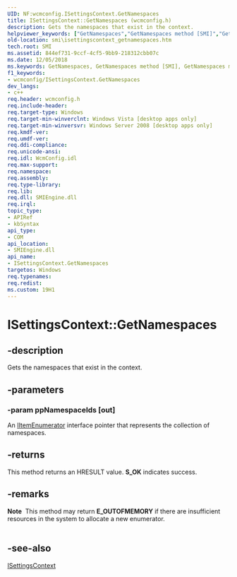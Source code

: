 ```yaml
---
UID: NF:wcmconfig.ISettingsContext.GetNamespaces
title: ISettingsContext::GetNamespaces (wcmconfig.h)
description: Gets the namespaces that exist in the context.
helpviewer_keywords: ["GetNamespaces","GetNamespaces method [SMI]","GetNamespaces method [SMI]","ISettingsContext interface","ISettingsContext interface [SMI]","GetNamespaces method","ISettingsContext.GetNamespaces","ISettingsContext::GetNamespaces","smi.isettingscontext_getnamespaces","wcmconfig/ISettingsContext::GetNamespaces"]
old-location: smi\isettingscontext_getnamespaces.htm
tech.root: SMI
ms.assetid: 844ef731-9ccf-4cf5-9bb9-218312cbb07c
ms.date: 12/05/2018
ms.keywords: GetNamespaces, GetNamespaces method [SMI], GetNamespaces method [SMI],ISettingsContext interface, ISettingsContext interface [SMI],GetNamespaces method, ISettingsContext.GetNamespaces, ISettingsContext::GetNamespaces, smi.isettingscontext_getnamespaces, wcmconfig/ISettingsContext::GetNamespaces
f1_keywords:
- wcmconfig/ISettingsContext.GetNamespaces
dev_langs:
- c++
req.header: wcmconfig.h
req.include-header: 
req.target-type: Windows
req.target-min-winverclnt: Windows Vista [desktop apps only]
req.target-min-winversvr: Windows Server 2008 [desktop apps only]
req.kmdf-ver: 
req.umdf-ver: 
req.ddi-compliance: 
req.unicode-ansi: 
req.idl: WcmConfig.idl
req.max-support: 
req.namespace: 
req.assembly: 
req.type-library: 
req.lib: 
req.dll: SMIEngine.dll
req.irql: 
topic_type:
- APIRef
- kbSyntax
api_type:
- COM
api_location:
- SMIEngine.dll
api_name:
- ISettingsContext.GetNamespaces
targetos: Windows
req.typenames: 
req.redist: 
ms.custom: 19H1
---
```


# ISettingsContext::GetNamespaces


## -description


Gets the namespaces that exist in the context.


## -parameters




### -param ppNamespaceIds [out]

An <a href="https://docs.microsoft.com/previous-versions/windows/desktop/api/wcmconfig/nn-wcmconfig-iitemenumerator">IItemEnumerator</a> interface pointer that represents the collection of namespaces.


## -returns



This method returns an HRESULT value. <b>S_OK</b> indicates success.




## -remarks



<div class="alert"><b>Note</b>  This method may return <b>E_OUTOFMEMORY</b> if there are insufficient resources in the system to allocate a new enumerator.</div>
<div> </div>



## -see-also




<a href="https://docs.microsoft.com/previous-versions/windows/desktop/api/wcmconfig/nn-wcmconfig-isettingscontext">ISettingsContext</a>
 

 

